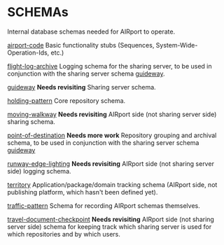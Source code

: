 # SCHEMAs
Internal database schemas needed for AIRport to operate.

[airport-code](./airport-code)
Basic functionality stubs (Sequences, System-Wide-Operation-Ids, etc.)

[flight-log-archive](./flight-log-archive)
Logging schema for the sharing server, to be used in
conjunction with the sharing server schema [guideway](./guideway).

[guideway](./guideway)
**Needs revisiting** Sharing server schema.

[holding-pattern](./holding-pattern)
Core repository schema.

[moving-walkway](./moving-walkway)
**Needs revisiting** AIRport side (not sharing server side) sharing schema.

[point-of-destination](./point-of-destination)
**Needs more work** Repository grouping and archival schema, to be used in
conjunction with the sharing server schema [guideway](./guideway)

[runway-edge-lighting](./runway-edge-lighting)
**Needs revisiting** AIRport side (not sharing server side) logging schema.

[territory](./territory)
Application/package/domain tracking schema (AIRport side, not publishing
platform, which hasn't been defined yet).

[traffic-pattern](./traffic-pattern)
Schema for recording AIRport schemas themselves.

[travel-document-checkpoint](./travel-document-checkpoint)
**Needs revisiting** AIRport side (not sharing server side) schema for
keeping track which sharing server is used for which repositories and by
which users.
